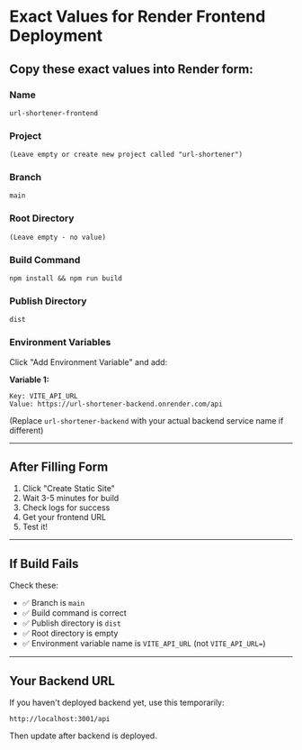 # Exact Values for Render Frontend Deployment

## Copy these exact values into Render form:

### Name
```
url-shortener-frontend
```

### Project
```
(Leave empty or create new project called "url-shortener")
```

### Branch
```
main
```

### Root Directory
```
(Leave empty - no value)
```

### Build Command
```
npm install && npm run build
```

### Publish Directory
```
dist
```

### Environment Variables

Click "Add Environment Variable" and add:

**Variable 1:**
```
Key: VITE_API_URL
Value: https://url-shortener-backend.onrender.com/api
```

(Replace `url-shortener-backend` with your actual backend service name if different)

---

## After Filling Form

1. Click "Create Static Site"
2. Wait 3-5 minutes for build
3. Check logs for success
4. Get your frontend URL
5. Test it!

---

## If Build Fails

Check these:
- ✅ Branch is `main`
- ✅ Build command is correct
- ✅ Publish directory is `dist`
- ✅ Root directory is empty
- ✅ Environment variable name is `VITE_API_URL` (not `VITE_API_URL=`)

---

## Your Backend URL

If you haven't deployed backend yet, use this temporarily:
```
http://localhost:3001/api
```

Then update after backend is deployed.